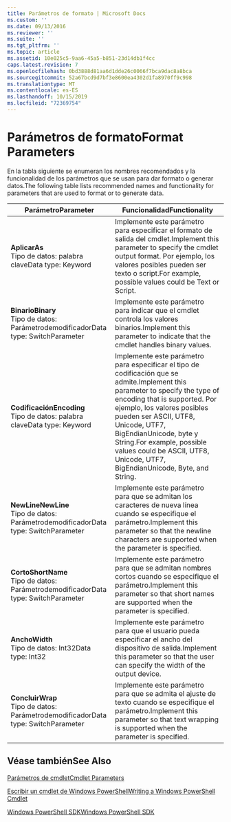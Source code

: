 ```yaml
---
title: Parámetros de formato | Microsoft Docs
ms.custom: ''
ms.date: 09/13/2016
ms.reviewer: ''
ms.suite: ''
ms.tgt_pltfrm: ''
ms.topic: article
ms.assetid: 10e025c5-9aa6-45a5-b851-23d14db1f4cc
caps.latest.revision: 7
ms.openlocfilehash: 0bd3888d81aa6d1dde26c0066f7bca9dac8a8bca
ms.sourcegitcommit: 52a67bcd9d7bf3e8600ea4302d1fa8970ff9c998
ms.translationtype: MT
ms.contentlocale: es-ES
ms.lasthandoff: 10/15/2019
ms.locfileid: "72369754"
---
```

# <a name="format-parameters"></a><span data-ttu-id="21326-102">Parámetros de formato</span><span class="sxs-lookup"><span data-stu-id="21326-102">Format Parameters</span></span>

<span data-ttu-id="21326-103">En la tabla siguiente se enumeran los nombres recomendados y la funcionalidad de los parámetros que se usan para dar formato o generar datos.</span><span class="sxs-lookup"><span data-stu-id="21326-103">The following table lists recommended names and functionality for parameters that are used to format or to generate data.</span></span>

|<span data-ttu-id="21326-104">Parámetro</span><span class="sxs-lookup"><span data-stu-id="21326-104">Parameter</span></span>|<span data-ttu-id="21326-105">Funcionalidad</span><span class="sxs-lookup"><span data-stu-id="21326-105">Functionality</span></span>|
|---|---|
|<span data-ttu-id="21326-106">**Aplicar**</span><span class="sxs-lookup"><span data-stu-id="21326-106">**As**</span></span><br><span data-ttu-id="21326-107">Tipo de datos: palabra clave</span><span class="sxs-lookup"><span data-stu-id="21326-107">Data type: Keyword</span></span>|<span data-ttu-id="21326-108">Implemente este parámetro para especificar el formato de salida del cmdlet.</span><span class="sxs-lookup"><span data-stu-id="21326-108">Implement this parameter to specify the cmdlet output format.</span></span> <span data-ttu-id="21326-109">Por ejemplo, los valores posibles pueden ser texto o script.</span><span class="sxs-lookup"><span data-stu-id="21326-109">For example, possible values could be Text or Script.</span></span>|
|<span data-ttu-id="21326-110">**Binario**</span><span class="sxs-lookup"><span data-stu-id="21326-110">**Binary**</span></span><br><span data-ttu-id="21326-111">Tipo de datos: Parámetrodemodificador</span><span class="sxs-lookup"><span data-stu-id="21326-111">Data type: SwitchParameter</span></span>|<span data-ttu-id="21326-112">Implemente este parámetro para indicar que el cmdlet controla los valores binarios.</span><span class="sxs-lookup"><span data-stu-id="21326-112">Implement this parameter to indicate that the cmdlet handles binary values.</span></span>|
|<span data-ttu-id="21326-113">**Codificación**</span><span class="sxs-lookup"><span data-stu-id="21326-113">**Encoding**</span></span><br><span data-ttu-id="21326-114">Tipo de datos: palabra clave</span><span class="sxs-lookup"><span data-stu-id="21326-114">Data type: Keyword</span></span>|<span data-ttu-id="21326-115">Implemente este parámetro para especificar el tipo de codificación que se admite.</span><span class="sxs-lookup"><span data-stu-id="21326-115">Implement this parameter to specify the type of encoding that is supported.</span></span> <span data-ttu-id="21326-116">Por ejemplo, los valores posibles pueden ser ASCII, UTF8, Unicode, UTF7, BigEndianUnicode, byte y String.</span><span class="sxs-lookup"><span data-stu-id="21326-116">For example, possible values could be ASCII, UTF8, Unicode, UTF7, BigEndianUnicode, Byte, and String.</span></span>|
|<span data-ttu-id="21326-117">**NewLine**</span><span class="sxs-lookup"><span data-stu-id="21326-117">**NewLine**</span></span><br><span data-ttu-id="21326-118">Tipo de datos: Parámetrodemodificador</span><span class="sxs-lookup"><span data-stu-id="21326-118">Data type: SwitchParameter</span></span>|<span data-ttu-id="21326-119">Implemente este parámetro para que se admitan los caracteres de nueva línea cuando se especifique el parámetro.</span><span class="sxs-lookup"><span data-stu-id="21326-119">Implement this parameter so that the newline characters are supported when the parameter is specified.</span></span>|
|<span data-ttu-id="21326-120">**Corto**</span><span class="sxs-lookup"><span data-stu-id="21326-120">**ShortName**</span></span><br><span data-ttu-id="21326-121">Tipo de datos: Parámetrodemodificador</span><span class="sxs-lookup"><span data-stu-id="21326-121">Data type: SwitchParameter</span></span>|<span data-ttu-id="21326-122">Implemente este parámetro para que se admitan nombres cortos cuando se especifique el parámetro.</span><span class="sxs-lookup"><span data-stu-id="21326-122">Implement this parameter so that short names are supported when the parameter is specified.</span></span>|
|<span data-ttu-id="21326-123">**Ancho**</span><span class="sxs-lookup"><span data-stu-id="21326-123">**Width**</span></span><br><span data-ttu-id="21326-124">Tipo de datos: Int32</span><span class="sxs-lookup"><span data-stu-id="21326-124">Data type: Int32</span></span>|<span data-ttu-id="21326-125">Implemente este parámetro para que el usuario pueda especificar el ancho del dispositivo de salida.</span><span class="sxs-lookup"><span data-stu-id="21326-125">Implement this parameter so that the user can specify the width of the output device.</span></span>|
|<span data-ttu-id="21326-126">**Concluir**</span><span class="sxs-lookup"><span data-stu-id="21326-126">**Wrap**</span></span><br><span data-ttu-id="21326-127">Tipo de datos: Parámetrodemodificador</span><span class="sxs-lookup"><span data-stu-id="21326-127">Data type: SwitchParameter</span></span>|<span data-ttu-id="21326-128">Implemente este parámetro para que se admita el ajuste de texto cuando se especifique el parámetro.</span><span class="sxs-lookup"><span data-stu-id="21326-128">Implement this parameter so that text wrapping is supported when the parameter is specified.</span></span>|
## <a name="see-also"></a><span data-ttu-id="21326-129">Véase también</span><span class="sxs-lookup"><span data-stu-id="21326-129">See Also</span></span>

[<span data-ttu-id="21326-130">Parámetros de cmdlet</span><span class="sxs-lookup"><span data-stu-id="21326-130">Cmdlet Parameters</span></span>](./cmdlet-parameters.md)

[<span data-ttu-id="21326-131">Escribir un cmdlet de Windows PowerShell</span><span class="sxs-lookup"><span data-stu-id="21326-131">Writing a Windows PowerShell Cmdlet</span></span>](./writing-a-windows-powershell-cmdlet.md)

[<span data-ttu-id="21326-132">Windows PowerShell SDK</span><span class="sxs-lookup"><span data-stu-id="21326-132">Windows PowerShell SDK</span></span>](../windows-powershell-reference.md)
